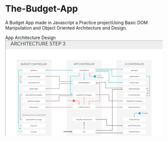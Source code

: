 # The-Budget-App
A Budget App made in Javascript a Practice projectUsing Basic DOM Manipulation and Object Oriented Architecture and Design.


App Architecture Design
![App Architecture](App_design.png)
